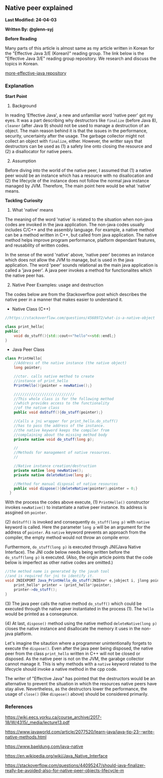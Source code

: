 
## Native peer explained

**Last Modified: 24-04-03**

**Written By: @glenn-syj**

**Before Reading**

Many parts of this article is almost same as my article written in Korean for the "Effective Java 3/E (Korean)" reading group.
The link below is the "Effective Java 3/E" reading group repository.
We research and discuss the topics in Korean.

[more-effective-java repository](https://github.com/Glenn-syj/more-effective-java/blob/glenn-syj/chapter_02/item08_%EC%86%90%EC%98%81%EC%A4%80_%EB%84%A4%EC%9D%B4%ED%8B%B0%EB%B8%8C-%ED%94%BC%EC%96%B4%EC%99%80-%EC%83%9D%EB%AA%85-%EC%A3%BC%EA%B8%B0.md)


### Explanation

**Start Point**

1. Background

In reading 'Effective Java', a new and unfamiliar word 'native peer' got my eyes. It was a part describing why destructors like `finalize` (before Java 8), `cleaner` (after Java 9) should not be used to manage a destruction of an object. The main reason behind it is that the issues in the performance, security, uncertainty after the usage. The garbage collector might not collect an object with `finalize`, either. However, the writter says that destructors can be used as (1) a safety line onto closing the resource and (2) a disallocator for native peers.

2. Assumption

Before diving into the world of the native peer, I assumed that (1) a native peer would be an instance which has a resource with no disallocation and (2) the lifecycle of the instance does not follow the normal java instance managed by JVM. Therefore, The main point here would be what 'native' means.

**Tackling Curiosity**

1. What 'native' means

The meaning of the word 'native' is related to the situation when non-java codes are invoked in the java application. The non-java codes usually includes C/C++ and the assembly language. For example, a native method can be a method written in C++, but called from java application. The native method helps improve program performance, platform dependant features, and reusability of written codes.

In the sense of the word 'native' above, 'native peer' becomes an instance which does not allow the JVM to manage, but is used in the java application. The word 'peer' sounds relational as the main java application is called a 'java peer'. A java peer invokes a method for functionalites which the native peer has.

2. Native Peer Examples: usage and destruction 

The codes below are from the Stackoverflow post which describes the native peer in a manner that makes easier to understand it. 

- Native Class (C++)

```C++
//https://stackoverflow.com/questions/4568972/what-is-a-native-object

class print_hello{
public:
    void do_stuff(){std::cout<<"hello"<<std::endl;}
}
```

- Java Peer Class

```java
class PrintHello{
    //Address of the native instance (the native object)
    long pointer;

    //ctor. calls native method to create
    //instance of print_hello
    PrintHello(){pointer = newNative();}

    ////////////////////////////
    //This whole class is for the following method
    //which provides access to the functionality 
    //of the native class
    public void doStuff(){do_stuff(pointer);}

    //Calls a jni wrapper for print_hello.do_stuff()
    //has to pass the address of the instance.
    //the native keyword keeps the compiler from 
    //complaining about the missing method body
    private native void do_stuff(long p);

    //
    //Methods for management of native resources.
    //

    //Native instance creation/destruction
    private native long newNative();
    private native deleteNative(long p);

    //Method for manual disposal of native resources
    public void dispose(){deleteNative(pointer);pointer = 0;}
  }
```

With the process the codes above execute, (1) `PrintHello()` constructor invokes `newNative()` to instantiate a native peer instance. Its address is assgined on `pointer`.

(2) `doStuff()` is invoked and consequently `do_stuff(long p)` with `native` keyword is called. Here the parameter `long p` will be an argument for the address of `pointer`. As `native` keyword prevents an approach from the compiler, the empty method would not throw an compile error.

Furthermore, `do_stuff(long p)` is executed through JNI(Java Native Interface). The JNI code below needs being written before the `do_stuff(long p)` is executed. (Also, the origin article points that the code below is imperfect as other native codes are omitted.)

```java
//the method name is generated by the javah tool
//and is required for jni to identify it.
void JNIEXPORT Java_PrintHello_do_stuff(JNIEnv* e,jobject i, jlong pointer){
    print_hello* printer = (print_hello*)pointer;
    printer->do_stuff();
} 
```

(3) The java peer calls the native method `do_stuff()` which could be executed through the native peer instantiated in the process (1). The `hello` would be printed as a conseqeunce. 

(4) At last, `dispose()` method using the native method `deleteNative(long p)` closes the native instance and disallocate the memory it uses in the non-java platform.

Let's imagine the sitaution where a programmer unintentionally forgets to execute the `dispose()`. Even after the java peer being disposed, the native peer from the class `print_hello` written in C++ will not be closed or disposed. As the native peer is not on the JVM, the garabge collector cannot manage it. This is why methods with a `native` keyword related to the lifecycle should invoke a native method in the cpp code. 

The writer of "Effective Java" has pointed that the destructors would be an alternative to prevent the situation in which the resources native peers have stay alive. Nevertheless, as the destructors lower the performance, the usage of `close()` (like `dispose()` above) should be considered primarily.

### References

https://wiki.eecs.yorku.ca/course_archive/2017-18/W/4315/_media/lecture13.pdf

https://www.javaworld.com/article/2077520/learn-java/java-tip-23--write-native-methods.html

https://www.baeldung.com/java-native

https://en.wikipedia.org/wiki/Java_Native_Interface

https://stackoverflow.com/questions/44095247/should-java-finalizer-really-be-avoided-also-for-native-peer-objects-lifecycle-m


